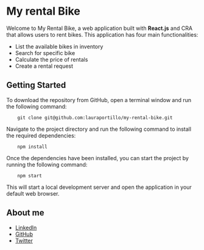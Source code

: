 # My rental Bike

Welcome to My Rental Bike, a web application built with **React.js** and CRA that allows users to rent bikes. This application has four main functionalities:

- List the available bikes in inventory
- Search for specific bike
- Calculate the price of rentals
- Create a rental request

## Getting Started

To download the repository from GitHub, open a terminal window and run the following command:

`    git clone git@github.com:lauraportillo/my-rental-bike.git`

Navigate to the project directory and run the following command to install the required dependencies:

`    npm install`

Once the dependencies have been installed, you can start the project by running the following command:

`    npm start`

This will start a local development server and open the application in your default web browser.




## About me

- [LinkedIn](https://www.linkedin.com/in/laura-portillo-rodr%C3%ADguez-21965a86/)
- [GitHub](https://github.com/lauraportillo)
- [Twitter](https://twitter.com/LauraPo02860847)
